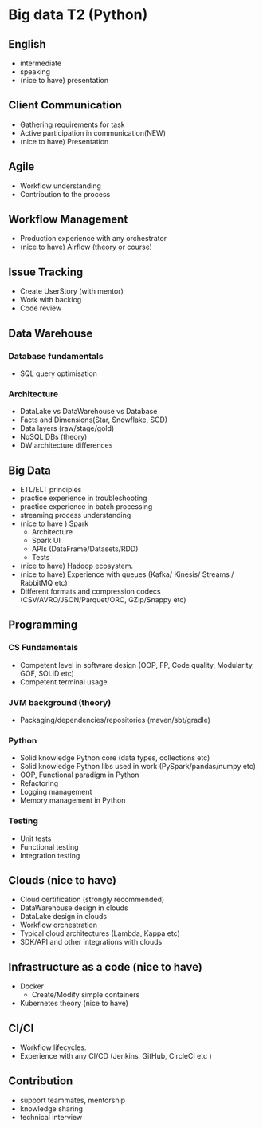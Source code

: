 # Big data T2 (Python)

## English
-  intermediate
-  speaking 
-  (nice to have) presentation  


## Client Communication
- Gathering requirements for task 
- Active participation in communication(NEW)
- (nice to have) Presentation


## Agile
- Workflow understanding
- Contribution to the process


## Workflow Management
- Production experience with any orchestrator
- (nice to have) Airflow (theory or course)  


## Issue Tracking
- Create UserStory (with mentor)
- Work with backlog
- Code review


## Data Warehouse
### Database fundamentals
- SQL query optimisation 

### Architecture
- DataLake vs DataWarehouse vs Database
- Facts and Dimensions(Star, Snowflake, SCD)
- Data layers (raw/stage/gold)
- NoSQL DBs (theory)
- DW architecture differences


## Big Data
- ETL/ELT principles
- practice experience in troubleshooting
- practice experience in batch processing  
- streaming process understanding
- (nice to have ) Spark
  - Architecture
  - Spark UI
  - APIs (DataFrame/Datasets/RDD)
  - Tests
- (nice to have) Hadoop ecosystem.
- (nice to have) Experience with queues (Kafka/ Kinesis/ Streams / RabbitMQ etc)
- Different formats and compression codecs (CSV/AVRO/JSON/Parquet/ORC, GZip/Snappy etc)
  

## Programming 
### CS Fundamentals
- Competent level in software design (OOP, FP, Code quality, Modularity, GOF, SOLID etc)
- Competent terminal usage


### JVM background (theory)
- Packaging/dependencies/repositories (maven/sbt/gradle) 

### Python
- Solid knowledge Python core (data types, collections etc)
- Solid knowledge Python libs used in work (PySpark/pandas/numpy etc)
- OOP, Functional paradigm in Python
- Refactoring
- Logging management
- Memory management in Python

### Testing
- Unit tests
- Functional testing
- Integration testing


## Clouds (nice to have) 
- Cloud certification (strongly recommended)
- DataWarehouse design in clouds
- DataLake design in clouds
- Workflow orchestration
- Typical cloud architectures (Lambda, Kappa etc)
- SDK/API and other integrations with clouds


## Infrastructure as a code (nice to have) 
- Docker
  - Create/Modify simple containers
- Kubernetes theory (nice to have)


## CI/CI 
- Workflow lifecycles.
- Experience with any CI/CD (Jenkins, GitHub, CircleCI etc )


## Contribution 
-  support teammates, mentorship
-  knowledge sharing
-  technical interview